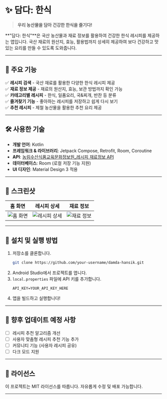 # ✨ 담다: 한식

> **우리 농산물을 담아 건강한 한식을 즐기다!**

**"담다: 한식"**은 국산 농산물과 재료 정보를 활용하여 건강한 한식 레시피를 제공하는 앱입니다. 국산 재료의 원산지, 효능, 활용법까지 상세히 제공하여 보다 건강하고 맛있는 요리를 만들 수 있도록 도와줍니다.

---

## 📌 주요 기능
✅ **레시피 검색** - 국산 재료를 활용한 다양한 한식 레시피 제공  
✅ **재료 정보 제공** - 재료의 원산지, 효능, 보관 방법까지 확인 가능  
✅ **카테고리별 레시피** - 한식, 일품요리, 국&찌개, 반찬 등 분류  
✅ **즐겨찾기 기능** - 좋아하는 레시피를 저장하고 쉽게 다시 보기  
✅ **추천 레시피** - 제철 농산물을 활용한 추천 요리 제공  

---

## 🛠 사용한 기술
- **개발 언어**: Kotlin
- **프레임워크 & 라이브러리**: Jetpack Compose, Retrofit, Room, Coroutine
- **API**: [농림수산식품교육문화정보원_레시피 재료정보 API](https://www.data.go.kr/data/15058981/openapi.do)
- **데이터베이스**: Room (로컬 저장 기능 지원)
- **UI 디자인**: Material Design 3 적용

---

## 📱 스크린샷
| 홈 화면 | 레시피 상세 | 재료 정보 |
|---|---|---|
| ![홈 화면]() | ![레시피 상세]() | ![재료 정보]() |

---

## 🚀 설치 및 실행 방법
1. 저장소를 클론합니다.
   ```bash
   git clone https://github.com/your-username/damda-hansik.git
   ```
2. Android Studio에서 프로젝트를 엽니다.
3. `local.properties` 파일에 API 키를 추가합니다.
   ```properties
   API_KEY=YOUR_API_KEY_HERE
   ```
4. 앱을 빌드하고 실행합니다!

---

## 📌 향후 업데이트 예정 사항
- [ ] 레시피 추천 알고리즘 개선
- [ ] 사용자 맞춤형 레시피 추천 기능 추가
- [ ] 커뮤니티 기능 (사용자 레시피 공유)
- [ ] 다크 모드 지원

---

## 📄 라이선스
이 프로젝트는 MIT 라이선스를 따릅니다. 자유롭게 수정 및 배포 가능합니다.

---

